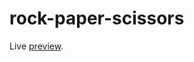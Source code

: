 # rock-paper-scissors

Live [preview](https://bumblebee211196.github.io/the-odin-project/rock-paper-scissors/index.html).
